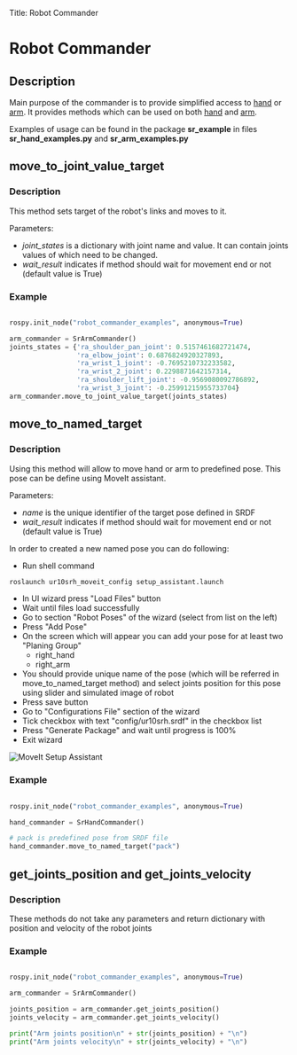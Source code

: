 Title: Robot Commander

# Robot Commander

## Description

Main purpose of the commander is to provide simplified access to [hand](HandCommander.md) or [arm](ArmCommander.md).
It provides methods which can be used on both [hand](HandCommander.md) and [arm](ArmCommander.md).

Examples of usage can be found in the package **sr_example** in files **sr_hand_examples.py** and **sr_arm_examples.py**

## move_to_joint_value_target

### Description

This method sets target of the robot's links and moves to it.

Parameters:

   * *joint_states* is a dictionary with joint name and value. It can contain joints values of which need to be changed.
   * *wait_result* indicates if method should wait for movement end or not (default value is True)

### Example

```python

rospy.init_node("robot_commander_examples", anonymous=True)

arm_commander = SrArmCommander()
joints_states = {'ra_shoulder_pan_joint': 0.5157461682721474,
                 'ra_elbow_joint': 0.6876824920327893,
                 'ra_wrist_1_joint': -0.7695210732233582,
                 'ra_wrist_2_joint': 0.2298871642157314,
                 'ra_shoulder_lift_joint': -0.9569080092786892,
                 'ra_wrist_3_joint': -0.25991215955733704}
arm_commander.move_to_joint_value_target(joints_states)
```

## move_to_named_target

### Description

Using this method will allow to move hand or arm to predefined pose. This pose can be define using MoveIt assistant.

Parameters:

   * *name* is the unique identifier of the target pose defined in SRDF
   * *wait_result* indicates if method should wait for movement end or not (default value is True)

In order to created a new named pose you can do following:

* Run shell command
```bash
roslaunch ur10srh_moveit_config setup_assistant.launch
```
* In UI wizard press "Load Files" button
* Wait until files load successfully
* Go to section "Robot Poses" of the wizard (select from list on the left)
* Press "Add Pose"
* On the screen which will appear you can add your pose for at least two "Planing Group"
  * right_hand
  * right_arm
* You should provide unique name of the pose (which will be referred in move_to_named_target method) and select joints position for this pose using slider and simulated image of robot
* Press save button
* Go to "Configurations File" section of the wizard
* Tick checkbox with text "config/ur10srh.srdf" in the checkbox list
* Press "Generate Package" and wait until progress is 100%
* Exit wizard

![MoveIt Setup Assistant](sr_robot_commander/doc/tutorial/images/moveit_setup_assistant.gif)


### Example

```python

rospy.init_node("robot_commander_examples", anonymous=True)

hand_commander = SrHandCommander()

# pack is predefined pose from SRDF file
hand_commander.move_to_named_target("pack")
```

## get_joints_position and get_joints_velocity

### Description

These methods do not take any parameters and return dictionary with position and velocity of the robot joints

### Example

```python

rospy.init_node("robot_commander_examples", anonymous=True)

arm_commander = SrArmCommander()

joints_position = arm_commander.get_joints_position()
joints_velocity = arm_commander.get_joints_velocity()

print("Arm joints position\n" + str(joints_position) + "\n")
print("Arm joints velocity\n" + str(joints_velocity) + "\n")
```
